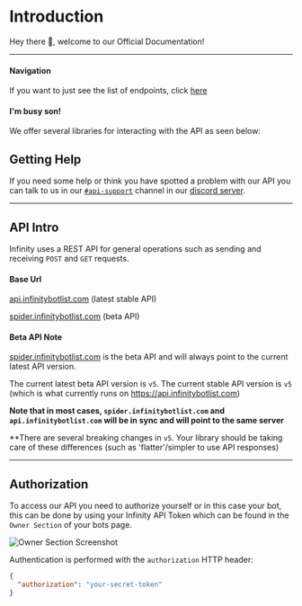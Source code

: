 # Introduction

Hey there 👋, welcome to our Official Documentation!

---

#### Navigation

If you want to just see the list of endpoints, click [here](#Endpoints)

#### I'm busy son!

We offer several libraries for interacting with the API as seen below:

## Getting Help

If you need some help or think you have spotted a problem with our API you can talk to us in our 
[`#api-support`](https://discord.com/channels/758641373074423808/826363644295643136) channel in our [discord server](https://infinitybotlist.com/discord).

---

## API Intro

Infinity uses a REST API for general operations such as sending and receiving `POST` and `GET` requests.

#### Base Url

[api.infinitybotlist.com](https://api.infinitybotlist.com) (latest stable API)

[spider.infinitybotlist.com](https://spider.infinitybotlist.com) (beta API)

#### Beta API Note

[spider.infinitybotlist.com](https://spider.infinitybotlist.com) is the beta API and will always point to the current latest API version. 

The current latest beta API version is ``v5``. The current stable API version is ``v5`` (which is what currently runs on https://api.infinitybotlist.com)

**Note that in most cases, ``spider.infinitybotlist.com`` and ``api.infinitybotlist.com`` will be in sync and will point to the same server**

**There are several breaking changes in ``v5``. Your library should be taking care of these differences (such as 'flatter'/simpler to use API responses)

---

## Authorization

To access our API you need to authorize yourself or in this case your bot, this can be done by using your Infinity API Token which can be found in the `Owner Section` of your bots page.

![Owner Section Screenshot](https://media.discordapp.net/attachments/832011830238248961/871632845821591562/image0.png)

Authentication is performed with the `authorization` HTTP header:

```json
{
  "authorization": "your-secret-token"
}
```
